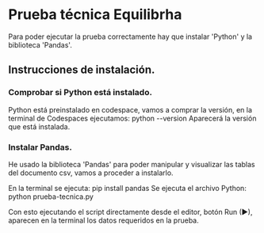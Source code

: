 # Prueba técnica Equilibrha


Para poder ejecutar la prueba correctamente hay que instalar 'Python' y la biblioteca 'Pandas'.

## Instrucciones de instalación.
### Comprobar si Python está instalado.
Python está preinstalado en codespace, vamos a comprar la versión, en la terminal de Codespaces ejecutamos: python --version
Aparecerá la versión que está instalada.

### Instalar Pandas.
He usado la biblioteca 'Pandas' para poder manipular y visualizar las tablas del documento csv, vamos a proceder a instalarlo.

En la terminal se ejecuta: pip install pandas
Se ejecuta el archivo Python: python prueba-tecnica.py

Con esto ejecutando el script directamente desde el editor, botón Run (▶), aparecen en la terminal los datos requeridos en la prueba.



